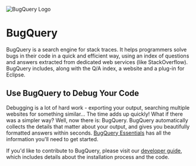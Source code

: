 ![BugQuery Logo](https://s12.postimg.org/6why9u6h9/logo.png)
# BugQuery
BugQuery is a search engine for stack traces. It helps programmers solve bugs in their code in a quick and efficient way, using an index of questions and answers extracted from dedicated web services (like StackOverflow). BugQuery includes, along with the Q/A index, a website and a plug-in for Eclipse.

## Use BugQuery to Debug Your Code
Debugging is a lot of hard work - exporting your output, searching multiple websites for something similar... The time adds up quickly! What if there was a simpler way? Well, now there is: BugQuery. BugQuery automatically collects the details that matter about your output, and gives you beautifully formatted answers within seconds. [BugQuery Essentials](https://github.com/TechnionYP5777/Bugquery/wiki/User-Guide) has all the information you'll need to get started.

If you'd like to contribute to BugQuery, please visit our [developer guide](https://github.com/TechnionYP5777/Bugquery/wiki/Developer-Guide), which includes details about the installation process and the code.
